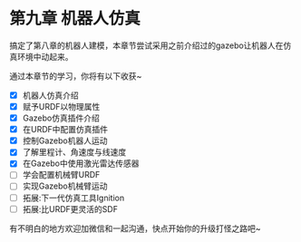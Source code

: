 # 第九章 机器人仿真

搞定了第八章的机器人建模，本章节尝试采用之前介绍过的gazebo让机器人在仿真环境中动起来。

通过本章节的学习，你将有以下收获~

- [x] 机器人仿真介绍
- [x] 赋予URDF以物理属性
- [x] Gazebo仿真插件介绍
- [x] 在URDF中配置仿真插件
- [x] 控制Gazebo机器人运动
- [x] 了解里程计、角速度与线速度
- [x] 在Gazebo中使用激光雷达传感器
- [ ] 学会配置机械臂URDF
- [ ] 实现Gazebo机械臂运动
- [ ] 拓展:下一代仿真工具Ignition
- [ ] 拓展:比URDF更灵活的SDF

有不明白的地方欢迎加微信和一起沟通，快点开始你的升级打怪之路吧~





